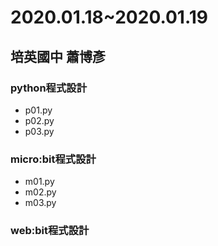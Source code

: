 # 2020.01.18~2020.01.19
## 培英國中 蕭博彥
### python程式設計
- p01.py
- p02.py
- p03.py
### micro:bit程式設計
- m01.py
- m02.py
- m03.py
### web:bit程式設計

